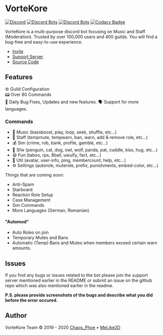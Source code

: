 # VorteKore

[![Discord](https://img.shields.io/discord/613347362705768461.svg?logo=discord&colorB=7289DA)](https://discord.gg/asjkfp8) [![Discord Bots](https://top.gg/api/widget/servers/634766962378932224.svg)](https://top.gg/bot/634766962378932224) [![Discord Bots](https://top.gg/api/widget/upvotes/634766962378932224.svg)](https://top.gg/bot/634766962378932224) [![Codacy Badge](https://api.codacy.com/project/badge/Grade/01635ad1a98743cab5184bb8467ec061)](https://www.codacy.com/gh/VorteKore/Core?utm_source=github.com&amp;utm_medium=referral&amp;utm_content=VorteKore/Core&amp;utm_campaign=Badge_Grade)

VorteKore is a multi-purpose discord bot focusing on Music and Staff (Moderation). Trusted by over 100,000 users and 400 guilds. You will find a bug-free and easy-to-use experience.

- [Invite](https://discordapp.com/api/oauth2/authorize?client_id=634766962378932224&permissions=8&scope=bot)
- [Support Server](8nqD2Qa)
- [Source Code](https://github.com/VorteKore/Core)

## Features

⚙️ Guild Configuration  
📟 Over 80 Commands  
🐛 Daily Bug Fixes, Updates and new features.
🗣️ Support for more languages.

### Commands

- 🎵 Music (bassboost, play, loop, seek, shuffle, etc...)
- 👮 Staff (tempmute, tempwarn, ban, warn, add & remove role, etc...)
- 💰 Sim (crime, rob, bank, profile, gamble, etc...)
- 🦺 Sfw (penguin, cat, dog, owl, wolf, panda, pat, cuddle, kiss, hug, etc...)
- 😆 Fun (taboo, rps, 8ball, uwuify, fact, etc...)
- 🔧 Util (avatar, user-info, ping, membercount, help, etc...)
- ⚙️ Settings (autorole, muterole, prefix, punishments, embed-color, etc...)

Things that are coming soon:

- Anti-Spam
- Starboard
- Reaction Role Setup
- Case Management
- Sim Commands
- More Languages (German, Romanian).

#### "Automod"

- Auto Roles on join
- Temporary Mutes and Bans
- Automatic (Temp) Bans and Mutes when members exceed certain warn amounts.

## Issues

If you find any bugs or issues related to the bot please join the support server mentioned earlier in the README or submit an issue on the github repo which was also mentioned earlier in the readme.

**P.S. please provide screenshots of the bugs and describe what you did before the error occured.**

## Author

VorteKore Team &copy; 2019 - 2020
[Chaos_Phoe](https://liodimatt.me) &bull; [MeLike2D](https://melike2d.me)
